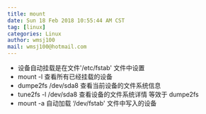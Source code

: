 ```yaml
---
title: mount
date: Sun 18 Feb 2018 10:55:44 AM CST
tag: [linux]
categories: Linux
author: wmsj100
mail: wmsj100@hotmail.com
---
```


- 设备自动挂载是在文件'/etc/fstab' 文件中设置
- mount -l 查看所有已经挂载的设备
- dumpe2fs /dev/sda8  查看当前设备的文件系统信息
- tune2fs -l /dev/sda8  查看设备的文件系统详情 等效于 dumpe2fs
- mount -a 自动加载 ‘/dev/fstab' 文件中写入的设备
